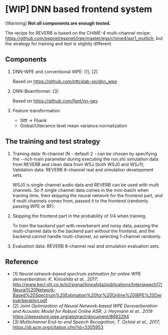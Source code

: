 # [WIP] DNN based frontend system

[Warining] **Not all components are enough tested.**

The recipe for REVERB is based on the CHiME-4 multi-channel recipe: https://github.com/espnet/espnet/tree/master/egs/chime4/asr1_multich,
but the strategy for training and test is slightly different.

## Components

1. DNN-WPE and conventional WPE: [1], [2]

    Based on https://github.com/nttcslab-sp/dnn_wpe

1. DNN-Beamformer: [3]

    Based on https://github.com/fgnt/nn-gev

1. Feature transformation
    - Stft -> Fbank
    - Global/Utterance level mean variance normalization


## The training and test strategy

1. Training data: N-channel (N - default 2 - can be chosen by specifying the --nch-train parameter during executing the run.sh) simulation data from REVERB and clean data from WSJ (both WSJ0 and
WSJ1); Validation data: REVERB 8-channel real and simulation development
sets; 

    WSJ0 is single channel audio data and REVERB can be used with multi channels.
    So if single channel data comes in the mini-batch when training time,
    then skipping the neural network for the frontend part,
    and if multi channels comes from, passed it to the frontend (randomly passing WPE or BF).
    
1. Skipping the frontend part in the probability of 1/4 when training.

    To train the backend part with reverberant and noisy data,
    passing the multi-channel data to the backend part without the frontend,
    and the backend cannot handle multi-channel, so selecting 1-channel randomly.

1. Evaluation data: REVERB 8-channel real and simulation evaluation sets.

## Reference
- [1] *Neural network-based spectrum estimation for online WPE dereverberation; K. Kinoshita et al.. 2017;* http://www.kecl.ntt.co.jp/icl/signal/kinoshita/publications/Interspeech17/Neural%20Network-Based%20Spectrum%20Estimation%20for%20Online%20WPE%20Dereverberation.pdf
- [2] *Joint Optimization of Neural Network-based WPE Dereverberation and Acoustic Model for Robust Online ASR; J. Heymann et al.. 2019* https://ieeexplore.ieee.org/abstract/document/8683294
- [3] *Multichannel End-to-end Speech Recognition; T. Ochiai et al., 2017;* https://dl.acm.org/citation.cfm?id=3305953
